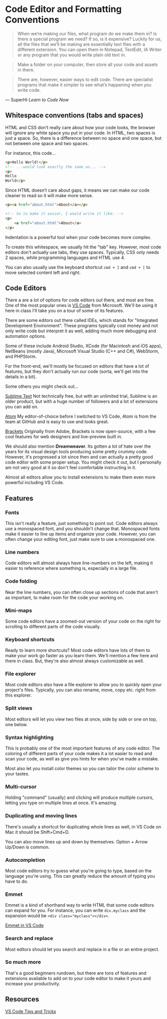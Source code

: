 # Code Editor and Formatting Conventions

> When we’re making our files, what program do we make them in? Is there a special program we need? If so, is it expensive? Luckily for us, all the files that we’ll be making are essentially text files with a different extension. You can open them in Notepad, TextEdit, IA Writer or any program that you would write plain old text in.

> Make a folder on your computer, then store all your code and assets in there.

> There are, however, easier ways to edit code. There are specialist programs that make it simpler to see what’s happening when you write code.

&mdash; SuperHi _Learn to Code Now_

## Whitespace conventions (tabs and spaces)

HTML and CSS don’t really care about how your code looks, the browser will ignore any white space you put in your code. In HTML, two spaces is just a space. So, there is a difference between no space and one space, but not between one space and two spaces.


For instance, this code...
```html
<p>Hello World!</p>
<!-- ...would look exactly the same as... -->
<p>
Hello 
World</p>
```

Since HTML doesn’t care about gaps, it means we can make our code cleaner to read so it will make more sense.

```html 
<p><a href="about.html">About</a></p>

<!-- So to make it easier, I would write it like: -->
<p>
    <a href="about.html">About</a>
</p>
```

Indentation is a powerful tool when your code becomes more complex.

To create this whitespace, we usually hit the "tab" key. However, most code editors don't actually use tabs, they use spaces. Typically, CSS only needs 2 spaces, while programming languages and HTML use 4.

You can also usually use the keyboard shortcut `cmd + ]` and `cmd + [` to move selected content left and right.

## Code Editors

There a are a lot of options for code editors out there, and most are free. One of the most popular ones is [VS Code](https://code.visualstudio.com/) from Microsoft. We'll be using it here in class I'll take you on a tour of some of its features.

There are some editors out there called IDEs, which stands for "Integrated Development Environment". These programs typically cost money and not only write code but interpret it as well, adding much more debugging and automation options.

Some of these include Android Studio, XCode (for Macintosh and iOS apps), NetBeans (mostly Java), Microsoft Visual Studio (C++ and C#), WebStorm, and PHPStorm.

For the front-end, we'll mostly be focused on editors that have a lot of features, but they don't actually run our code (sorta, we'll get into the details in a bit). 

Some others you might check out...

[Sublime Text](https://www.sublimetext.com/)
Not technically free, but with an unlimited trial, Sublime is an older product, but with a huge number of followers and a lot of extensions you can add on. 

[Atom](https://atom.io/)
My editor-of-choice before I switched to VS Code, Atom is from the team at GitHub and is easy to use and looks great.

[Brackets](http://brackets.io/)
Originally from Adobe, Brackets is now open-source, with a few cool features for web designers and live-preview built in.

We should also mention **Dreamweaver**. Its gotten a lot of hate over the years for its visual design tools producing some pretty crummy code. However, it's progressed a lot since then and can actually a pretty good code editor with some proper setup. You might check it out, but I personally am not very good at it so don't feel comfortable instructing in it. 

Almost all editors allow you to install extensions to make them even more powerful including VS Code.

## Features

### Fonts

This isn't really a feature, just something to point out. Code editors always use a monospaced font, and you shouldn't change that. Monospaced fonts make it easier to line up items and organize your code. However, you can often change your editing font, just make sure to use a monospaced one.

### Line numbers

Code editors will almost always have line-numbers on the left, making it easier to reference where something is, especially in a large file. 

### Code folding

Near the line numbers, you can often close up sections of code that aren't as important, to make room for the code your working on.

### Mini-maps

Some code editors have a zoomed-out version of your code on the right for scrolling to different parts of the code visually.

### Keyboard shortcuts

Ready to learn more shortcuts? Most code editors have lots of them to make your work go faster as you learn them. We'll mention a few here and there in class. But, they're also almost always customizable as well.

### File explorer

Most code editors also have a file explorer to allow you to quickly open your project's files. Typically, you can also rename, move, copy etc. right from this explorer.

### Split views

Most editors will let you view two files at once, side by side or one on top, one below.

### Syntax highlighting

This is probably one of the most important features of any code editor. The coloring of different parts of your code makes it a lot easier to read and scan your code, as well as give you hints for when you've made a mistake. 

Most also let you install color themes so you can tailor the color scheme to your tastes.

### Multi-cursor

Holding "command" (usually) and clicking will produce multiple cursors, letting you type on multiple lines at once. It's amazing.

### Duplicating and moving lines

There's usually a shortcut for duplicating whole lines as well, in VS Code on Mac it should be Shift+Cmd+D. 

You can also move lines up and down by themselves. Option + Arrow Up/Down is common.

### Autocompletion

Most code editors try to guess what you're going to type, based on the language you're using. This can greatly reduce the amount of typing you have to do.

### Emmet

Emmet is a kind of shorthand way to write HTML that some code editors can expand for you. For instance, you can write `div.myclass` and the expansion would be `<div class="myclass"></div>`.

[Emmet in VS Code](https://code.visualstudio.com/docs/editor/emmet)

### Search and replace

Most editors should let you search and replace in a file or an entire project.

### So much more

That's a good beginners rundown, but there are tons of features and extensions available to add on to your code editor to make it yours and increase your productivity.

## Resources

[VS Code Tips and Tricks](https://code.visualstudio.com/docs/getstarted/tips-and-tricks)


